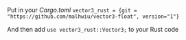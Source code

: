 Put in your *Cargo.toml* 
```vector3_rust = {git = "https://github.com/malhwiu/vector3-float", version="1"}```

And then  add `use vector3_rust::Vector3;` to your Rust code
